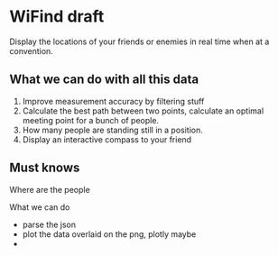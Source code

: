 # WiFind draft

Display the locations of your friends or enemies in real time when at a convention.

## What we can do with all this data
 1. Improve measurement accuracy by filtering stuff
 2. Calculate the best path between two points, calculate an optimal meeting point for a bunch of people.
 3. How many people are standing still in a position.
 4. Display an interactive compass to your friend

## Must knows
 Where are the people

What we can do
 - parse the json
 - plot the data overlaid on the png, plotly maybe
 - 


